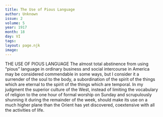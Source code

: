 ```yaml
---
title: The Use of Pious Language
author: Unknown
issue: 2
volume: 5
year: 1917
month: 18
day: VI
tags:
layout: page.njk
image:
---
```

THE USE OF PIOUS LANGUAGE       The almost total abstinence from using “pious” language in ordinary business and social intercourse in America may be considered commendable in some ways, but I consider it a surrender of the soul to the body, a subordination of the spirit of the things which are eternal to the spirit of the things which are temporal. In my judgment the superior culture of the West, instead of limiting the vocabulary of religion to the one hour of formal worship on Sunday and scrupulously shunning it during the remainder of the week, should make its use on a much higher plane than the Orient has yet discovered, coextensive with all the activities of life.
